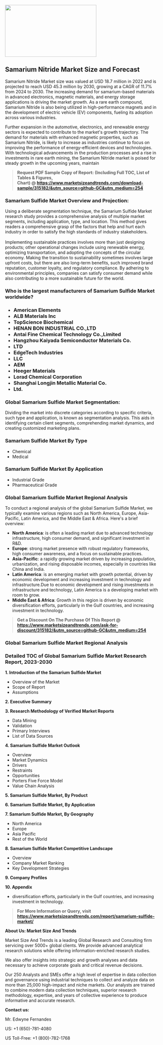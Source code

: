 <p><img class="alignnone size-medium wp-image-20088" src="https://ffe5etoiles.com/wp-content/uploads/2024/12/MST1-300x171.png" alt="" width="300" height="171" /></p><h2>Samarium Nitride Market Size and Forecast</h2><p>Samarium Nitride Market size was valued at USD 18.7 million in 2022 and is projected to reach USD 45.3 million by 2030, growing at a CAGR of 11.7% from 2024 to 2030. The increasing demand for samarium-based materials in advanced electronics, magnetic materials, and energy storage applications is driving the market growth. As a rare earth compound, Samarium Nitride is also being utilized in high-performance magnets and in the development of electric vehicle (EV) components, fueling its adoption across various industries.</p><p>Further expansion in the automotive, electronics, and renewable energy sectors is expected to contribute to the market's growth trajectory. The demand for materials with enhanced magnetic properties, such as Samarium Nitride, is likely to increase as industries continue to focus on improving the performance of energy-efficient devices and technologies. With technological advancements in the production processes and a rise in investments in rare earth mining, the Samarium Nitride market is poised for steady growth in the upcoming years, maintain</p><blockquote id="" class=""><strong>Request PDF Sample Copy of Report: (Including Full TOC, List of Tables &amp; Figures, Chart)&nbsp;@&nbsp;<strong><a href="https://www.marketsizeandtrends.com/download-sample/315182/&utm_source=github-GC&utm_medium=254" target="_blank">https://www.marketsizeandtrends.com/download-sample/315182/&utm_source=github-GC&utm_medium=254</a></strong></strong></blockquote><h3 id="" class="">Samarium Sulfide Market&nbsp;Overview and Projection:</h3><p id="" class="">Using a deliberate segmentation technique, the Samarium Sulfide Market research study provides a comprehensive analysis of multiple market segments, including application, type, and location. This method gives readers a comprehensive grasp of the factors that help and hurt each industry in order to satisfy the high standards of industry stakeholders. <br /> <br />Implementing sustainable practices involves more than just designing products; other operational changes include using renewable energy, optimizing transportation, and adopting the concepts of the circular economy. Making the transition to sustainability sometimes involves large upfront costs, but there are also long-term benefits, such improved brand reputation, customer loyalty, and regulatory compliance. By adhering to environmental principles, companies can satisfy consumer demand while also contributing to a more sustainable future for the world.</p><h3 id="" class="">Who is the largest manufacturers of&nbsp;Samarium Sulfide Market worldwide?</h3><h3 class=""><p><ul><li>American Elements </li><li> ALB Materials Inc </li><li> TopScience Biochemical </li><li> HENAN BON INDUSTRIAL CO.,LTD </li><li> Antai Fine Chemical Technology Co.,Limited </li><li> Hangzhou Kaiyada Semiconductor Materials Co. </li><li> LTD </li><li> EdgeTech Industries </li><li> LLC </li><li> AEM </li><li> Heeger Materials </li><li> Lorad Chemical Corporation </li><li> Shanghai Longjin Metallic Material Co. </li><li> Ltd.</li></ul></p></h3><h3 id="" class="">Global&nbsp;Samarium Sulfide Market Segmentation:</h3><p id="" class="">Dividing the market into discrete categories according to specific criteria, such type and application, is known as segmentation analysis. This aids in identifying certain client segments, comprehending market dynamics, and creating customized marketing plans.</p><h3 id="" class="">Samarium Sulfide Market&nbsp;By Type</h3><p><p><ul><li>Chemical</li><li> Medical</p></li></ul></p></p><h3 id="" class="">Samarium Sulfide Market&nbsp;By Application</h3><p class=""><p><ul><li>Industrial Grade</li><li> Pharmaceutical Grade</li></ul></p></p><h3 id="" class="">Global Samarium Sulfide Market Regional Analysis</h3><p id="" class="">To conduct a regional analysis of the global Samarium Sulfide Market, we typically examine various regions such as North America, Europe, Asia-Pacific, Latin America, and the Middle East &amp; Africa. Here's a brief overview:</p><ul><li><strong>North America</strong>: is often a leading market due to advanced technology infrastructure, high consumer demand, and significant investment in R&amp;D.</li><li><strong>Europe</strong>: strong market presence with robust regulatory frameworks, high consumer awareness, and a focus on sustainable practices.</li><li><strong>Asia-Pacific</strong>: a rapidly growing market driven by increasing population, urbanization, and rising disposable incomes, especially in countries like China and India.</li><li><strong>Latin America</strong>: is an emerging market with growth potential, driven by economic development and increasing investment in technology and infrastructure.Due to economic development and rising investments in infrastructure and technology, Latin America is a developing market with room to grow.</li><li><strong>Middle East &amp; Africa</strong>: Growth in this region is driven by economic diversification efforts, particularly in the Gulf countries, and increasing investment in technology.</li></ul><blockquote id="" class=""><strong>Get a Discount On The Purchase Of This Report @ <strong><a href="https://www.marketsizeandtrends.com/ask-for-discount/315182/&utm_source=github-GC&utm_medium=254" target="_blank">https://www.marketsizeandtrends.com/ask-for-discount/315182/&utm_source=github-GC&utm_medium=254</a></strong></strong></blockquote><h3 id="" class="">Global Samarium Sulfide Market Regional Analysis</h3><h3 id="" class="">Detailed TOC of Global Samarium Sulfide Market Research Report, 2023-2030</h3><p id="" class=""><strong>1. Introduction of the Samarium Sulfide Market</strong></p><ul><li>Overview of the Market</li><li>Scope of Report</li><li>Assumptions</li></ul><p id="" class=""><strong>2. Executive Summary</strong></p><p id="" class=""><strong>3. Research Methodology of Verified Market Reports</strong></p><ul><li>Data Mining</li><li>Validation</li><li>Primary Interviews</li><li>List of Data Sources</li></ul><p id="" class=""><strong>4. Samarium Sulfide Market Outlook</strong></p><ul><li>Overview</li><li>Market Dynamics</li><li>Drivers</li><li>Restraints</li><li>Opportunities</li><li>Porters Five Force Model</li><li>Value Chain Analysis</li></ul><p id="" class=""><strong>5. Samarium Sulfide Market, By Product</strong></p><p id="" class=""><strong>6. Samarium Sulfide Market, By Application</strong></p><p id="" class=""><strong>7. Samarium Sulfide Market, By Geography</strong></p><ul><li>North America</li><li>Europe</li><li>Asia Pacific</li><li>Rest of the World</li></ul><p id="" class=""><strong>8. Samarium Sulfide Market Competitive Landscape</strong></p><ul><li>Overview</li><li>Company Market Ranking</li><li>Key Development Strategies</li></ul><p id="" class=""><strong>9. Company Profiles</strong></p><p id="" class=""><strong>10. Appendix</strong></p><ul><li>diversification efforts, particularly in the Gulf countries, and increasing investment in technology.</li></ul><blockquote id="" class=""><strong>For More Information or Query, visit <strong><strong><a href="https://www.marketsizeandtrends.com/report/samarium-sulfide-market/" target="_blank">https://www.marketsizeandtrends.com/report/samarium-sulfide-market/</a></strong></strong></strong></blockquote><p id="" class=""><strong>About Us: Market Size And Trends</strong></p><p id="" class="">Market Size And Trends is a leading Global Research and Consulting firm servicing over 5000+ global clients. We provide advanced analytical research solutions while offering information-enriched research studies.</p><p id="" class="">We also offer insights into strategic and growth analyses and data necessary to achieve corporate goals and critical revenue decisions.</p><p id="" class="">Our 250 Analysts and SMEs offer a high level of expertise in data collection and governance using industrial techniques to collect and analyze data on more than 25,000 high-impact and niche markets. Our analysts are trained to combine modern data collection techniques, superior research methodology, expertise, and years of collective experience to produce informative and accurate research.</p><p id="" class=""><strong>Contact us:</strong></p><p id="" class="">Mr. Edwyne Fernandes</p><p id="" class="">US: +1 (650)-781-4080</p><p id="" class="">US Toll-Free: +1 (800)-782-1768</p>
